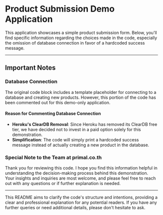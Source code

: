 # Product Submission Demo Application

This application showcases a simple product submission form. Below, you'll find specific information regarding the choices made in the code, especially the omission of database connection in favor of a hardcoded success message.

---

## Important Notes

### Database Connection

The original code block includes a template placeholder for connecting to a database and creating new products. However, this portion of the code has been commented out for this demo-only application.

#### Reason for Commenting Database Connection

- **Heroku's ClearDB Removal**: Since Heroku has removed its ClearDB free tier, we have decided not to invest in a paid option solely for this demonstration.
- **Simplification**: The code will simply print a hardcoded success message instead of actually creating a new product in the database.

### Special Note to the Team at primal.co.th

Thank you for reviewing this code. I hope you find this information helpful in understanding the decision-making process behind this demonstration. Your insights and inquiries are most welcome, and please feel free to reach out with any questions or if further explanation is needed.

---

This README aims to clarify the code's structure and intentions, providing a clear and professional explanation for any potential readers. If you have any further queries or need additional details, please don't hesitate to ask.

